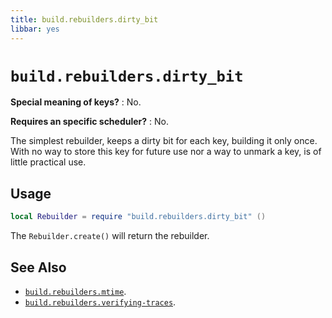 ```yaml
---
title: build.rebuilders.dirty_bit
libbar: yes
---
```


# `build.rebuilders.dirty_bit` #

**Special meaning of keys?**
: No.

**Requires an specific scheduler?**
: No.

The simplest rebuilder, keeps a dirty bit for each key, building it only
once. With no way to store this key for future use nor a way to unmark a key,
is of little practical use.

## Usage ##

```lua
local Rebuilder = require "build.rebuilders.dirty_bit" ()
```

The `Rebuilder.create()` will return the rebuilder.

## See Also ##

  * [`build.rebuilders.mtime`](rebuilders-mtime.md).
  * [`build.rebuilders.verifying-traces`](rebuilders-verifying-traces.md).
